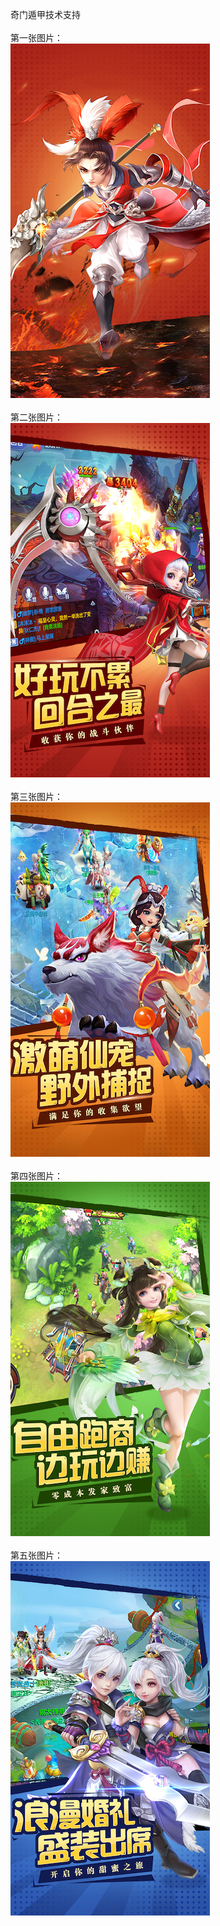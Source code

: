 
奇门遁甲技术支持</br></br>
第一张图片：</br>
![](https://github.com/poshua/poshu/blob/xyxy/1.jpg?raw=true)</br></br>
第二张图片：</br>
![](https://github.com/poshua/poshu/blob/xyxy/2.jpg?raw=true)</br></br>
第三张图片：</br>
![](https://github.com/poshua/poshu/blob/xyxy/3.jpg?raw=true)</br></br>
第四张图片：</br>
![](https://github.com/poshua/poshu/blob/xyxy/4.jpg?raw=true)</br></br>
第五张图片：</br>
![](https://github.com/poshua/poshu/blob/xyxy/5.jpg?raw=true)</br></br>
